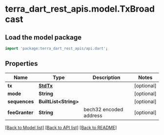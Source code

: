 # terra_dart_rest_apis.model.TxBroadcast

## Load the model package
```dart
import 'package:terra_dart_rest_apis/api.dart';
```

## Properties
Name | Type | Description | Notes
------------ | ------------- | ------------- | -------------
**tx** | [**StdTx**](StdTx.md) |  | [optional] 
**mode** | **String** |  | [optional] 
**sequences** | **BuiltList&lt;String&gt;** |  | [optional] 
**feeGranter** | **String** | bech32 encoded address | [optional] 

[[Back to Model list]](../README.md#documentation-for-models) [[Back to API list]](../README.md#documentation-for-api-endpoints) [[Back to README]](../README.md)


